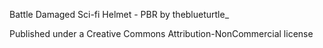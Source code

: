 Battle Damaged Sci-fi Helmet - PBR by theblueturtle_

Published under a Creative Commons Attribution-NonCommercial license